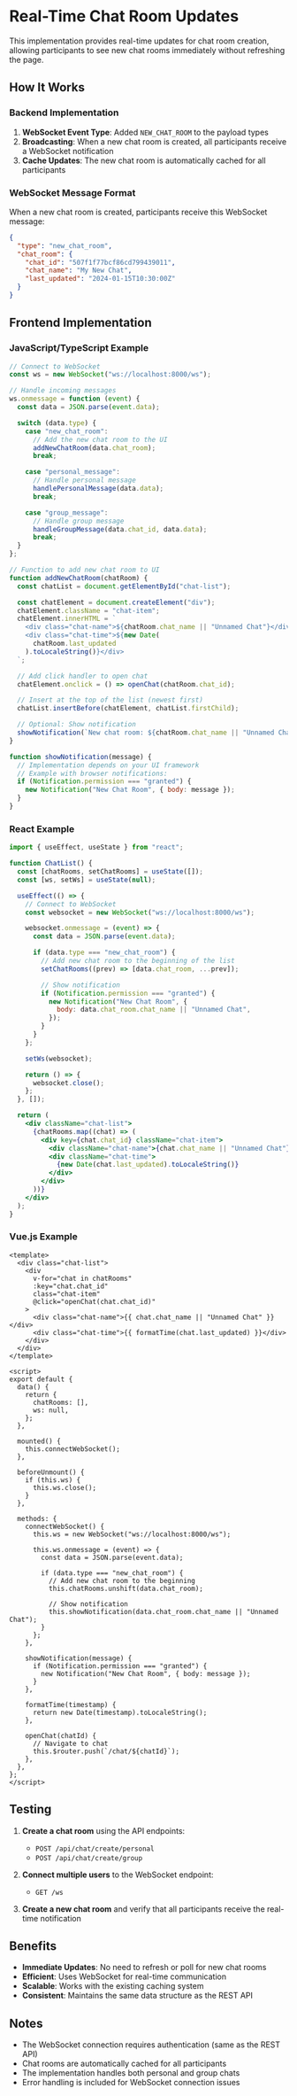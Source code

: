 # Real-Time Chat Room Updates

This implementation provides real-time updates for chat room creation, allowing participants to see new chat rooms immediately without refreshing the page.

## How It Works

### Backend Implementation

1. **WebSocket Event Type**: Added `NEW_CHAT_ROOM` to the payload types
2. **Broadcasting**: When a new chat room is created, all participants receive a WebSocket notification
3. **Cache Updates**: The new chat room is automatically cached for all participants

### WebSocket Message Format

When a new chat room is created, participants receive this WebSocket message:

```json
{
  "type": "new_chat_room",
  "chat_room": {
    "chat_id": "507f1f77bcf86cd799439011",
    "chat_name": "My New Chat",
    "last_updated": "2024-01-15T10:30:00Z"
  }
}
```

## Frontend Implementation

### JavaScript/TypeScript Example

```javascript
// Connect to WebSocket
const ws = new WebSocket("ws://localhost:8000/ws");

// Handle incoming messages
ws.onmessage = function (event) {
  const data = JSON.parse(event.data);

  switch (data.type) {
    case "new_chat_room":
      // Add the new chat room to the UI
      addNewChatRoom(data.chat_room);
      break;

    case "personal_message":
      // Handle personal message
      handlePersonalMessage(data.data);
      break;

    case "group_message":
      // Handle group message
      handleGroupMessage(data.chat_id, data.data);
      break;
  }
};

// Function to add new chat room to UI
function addNewChatRoom(chatRoom) {
  const chatList = document.getElementById("chat-list");

  const chatElement = document.createElement("div");
  chatElement.className = "chat-item";
  chatElement.innerHTML = `
    <div class="chat-name">${chatRoom.chat_name || "Unnamed Chat"}</div>
    <div class="chat-time">${new Date(
      chatRoom.last_updated
    ).toLocaleString()}</div>
  `;

  // Add click handler to open chat
  chatElement.onclick = () => openChat(chatRoom.chat_id);

  // Insert at the top of the list (newest first)
  chatList.insertBefore(chatElement, chatList.firstChild);

  // Optional: Show notification
  showNotification(`New chat room: ${chatRoom.chat_name || "Unnamed Chat"}`);
}

function showNotification(message) {
  // Implementation depends on your UI framework
  // Example with browser notifications:
  if (Notification.permission === "granted") {
    new Notification("New Chat Room", { body: message });
  }
}
```

### React Example

```jsx
import { useEffect, useState } from "react";

function ChatList() {
  const [chatRooms, setChatRooms] = useState([]);
  const [ws, setWs] = useState(null);

  useEffect(() => {
    // Connect to WebSocket
    const websocket = new WebSocket("ws://localhost:8000/ws");

    websocket.onmessage = (event) => {
      const data = JSON.parse(event.data);

      if (data.type === "new_chat_room") {
        // Add new chat room to the beginning of the list
        setChatRooms((prev) => [data.chat_room, ...prev]);

        // Show notification
        if (Notification.permission === "granted") {
          new Notification("New Chat Room", {
            body: data.chat_room.chat_name || "Unnamed Chat",
          });
        }
      }
    };

    setWs(websocket);

    return () => {
      websocket.close();
    };
  }, []);

  return (
    <div className="chat-list">
      {chatRooms.map((chat) => (
        <div key={chat.chat_id} className="chat-item">
          <div className="chat-name">{chat.chat_name || "Unnamed Chat"}</div>
          <div className="chat-time">
            {new Date(chat.last_updated).toLocaleString()}
          </div>
        </div>
      ))}
    </div>
  );
}
```

### Vue.js Example

```vue
<template>
  <div class="chat-list">
    <div
      v-for="chat in chatRooms"
      :key="chat.chat_id"
      class="chat-item"
      @click="openChat(chat.chat_id)"
    >
      <div class="chat-name">{{ chat.chat_name || "Unnamed Chat" }}</div>
      <div class="chat-time">{{ formatTime(chat.last_updated) }}</div>
    </div>
  </div>
</template>

<script>
export default {
  data() {
    return {
      chatRooms: [],
      ws: null,
    };
  },

  mounted() {
    this.connectWebSocket();
  },

  beforeUnmount() {
    if (this.ws) {
      this.ws.close();
    }
  },

  methods: {
    connectWebSocket() {
      this.ws = new WebSocket("ws://localhost:8000/ws");

      this.ws.onmessage = (event) => {
        const data = JSON.parse(event.data);

        if (data.type === "new_chat_room") {
          // Add new chat room to the beginning
          this.chatRooms.unshift(data.chat_room);

          // Show notification
          this.showNotification(data.chat_room.chat_name || "Unnamed Chat");
        }
      };
    },

    showNotification(message) {
      if (Notification.permission === "granted") {
        new Notification("New Chat Room", { body: message });
      }
    },

    formatTime(timestamp) {
      return new Date(timestamp).toLocaleString();
    },

    openChat(chatId) {
      // Navigate to chat
      this.$router.push(`/chat/${chatId}`);
    },
  },
};
</script>
```

## Testing

1. **Create a chat room** using the API endpoints:

   - `POST /api/chat/create/personal`
   - `POST /api/chat/create/group`

2. **Connect multiple users** to the WebSocket endpoint:

   - `GET /ws`

3. **Create a new chat room** and verify that all participants receive the real-time notification

## Benefits

- **Immediate Updates**: No need to refresh or poll for new chat rooms
- **Efficient**: Uses WebSocket for real-time communication
- **Scalable**: Works with the existing caching system
- **Consistent**: Maintains the same data structure as the REST API

## Notes

- The WebSocket connection requires authentication (same as the REST API)
- Chat rooms are automatically cached for all participants
- The implementation handles both personal and group chats
- Error handling is included for WebSocket connection issues
